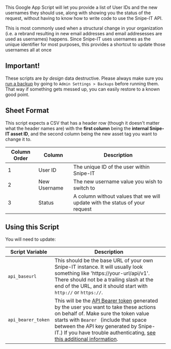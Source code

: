 This Google App Script will let you provide a list of User IDs and the new usernames they should use, along with showing you the status of the request, without having to know how to write code to use the Snipe-IT API.

This is most commonly used when a structural change in your organization (i.e. a rebrand resulting in new email addresses and email addresesses are used as usernames) happens. Since Snipe-IT uses usernames as the unique identifier for most purposes, this provides a shortcut to update those usernames all at once

## Important!

These scripts are *by design* data destructive. Please always make sure you [run a backup](https://snipe-it.readme.io/docs/backups) by going to `Admin Settings > Backups` before running them. That way if something gets messed up, you can easily restore to a known good point.

## Sheet Format

This script expects a CSV that has a header row (though it doesn't matter what the header names are) with the __first column__ being the __internal Snipe-IT asset ID__, and the second column being the new asset tag you want to change it to.

| Column Order | Column       | Description                                                                 |
|--------------|--------------|-----------------------------------------------------------------------------|
| 1            | User ID      | The unique ID of the user within Snipe-IT                                   |
| 2            | New Username | The new username value you wish to switch to                                |
| 3            | Status       | A column without values that we will update with the status of your request |


## Using this Script

You will need to update:


| Script Variable    | Description|
|--------------------| ---|
| `api_baseurl`      | This should be the base URL of your own Snipe-IT instance. It will usually look something like 'https://your-url/api/v1'. There should not be a trailing slash at the end of the URL, and it should start with `http://` or `https://`.|
| `api_bearer_token` | This will be the [API Bearer token](https://snipe-it.readme.io/reference/generating-api-tokens) generated by the user you want to take these actions on behalf of. Make sure the token value starts with `Bearer ` (include that space between the API key generated by Snipe-IT.) If you have trouble authenticating, [see this additional information](https://snipe-it.readme.io/reference/authenticating-with-the-api).|

